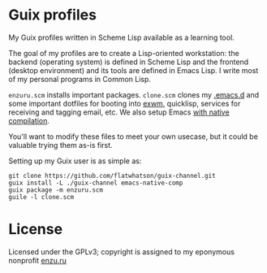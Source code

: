 # Guix profiles

My Guix profiles written in Scheme Lisp available as a learning tool.

The goal of my profiles are to create a Lisp-oriented workstation: the backend (operating system) is defined in Scheme Lisp and the frontend (desktop environment) and its tools are defined in Emacs Lisp. I write most of my personal programs in Common Lisp.

`enzuru.scm` installs important packages. `clone.scm` clones my [.emacs.d](https://github.com/enzuru/.emacs.d) and some important dotfiles for booting into [exwm](https://github.com/enzuru/.emacs.d), quicklisp, services for receiving and tagging email, etc. We also setup Emacs [with native compilation](https://www.emacswiki.org/emacs/GccEmacs).

You'll want to modify these files to meet your own usecase, but it could be valuable trying them as-is first.

Setting up my Guix user is as simple as:

```
git clone https://github.com/flatwhatson/guix-channel.git
guix install -L ./guix-channel emacs-native-comp
guix package -m enzuru.scm
guile -l clone.scm
```

# License

Licensed under the GPLv3; copyright is assigned to my eponymous nonprofit [enzu.ru](https://enzu.ru)
